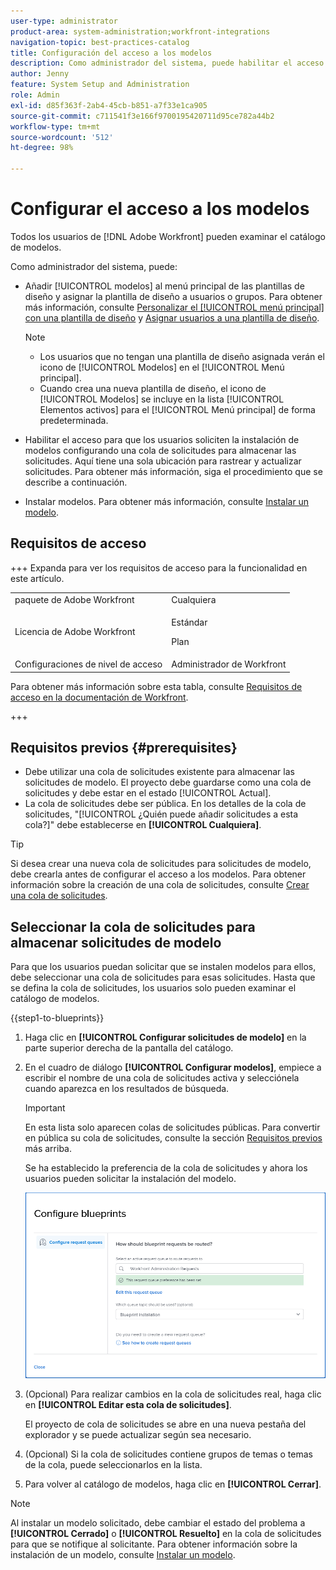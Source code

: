 ```yaml
---
user-type: administrator
product-area: system-administration;workfront-integrations
navigation-topic: best-practices-catalog
title: Configuración del acceso a los modelos
description: Como administrador del sistema, puede habilitar el acceso para que los usuarios soliciten la instalación de modelos configurando una cola de solicitudes para almacenar las solicitudes. Aquí tiene una sola ubicación para rastrear y actualizar solicitudes.
author: Jenny
feature: System Setup and Administration
role: Admin
exl-id: d85f363f-2ab4-45cb-b851-a7f33e1ca905
source-git-commit: c711541f3e166f9700195420711d95ce782a44b2
workflow-type: tm+mt
source-wordcount: '512'
ht-degree: 98%

---
```


# Configurar el acceso a los modelos

Todos los usuarios de [!DNL Adobe Workfront] pueden examinar el catálogo de modelos.

Como administrador del sistema, puede:

* Añadir [!UICONTROL modelos] al menú principal de las plantillas de diseño y asignar la plantilla de diseño a usuarios o grupos. Para obtener más información, consulte [Personalizar el [!UICONTROL menú principal] con una plantilla de diseño](/help/quicksilver/administration-and-setup/customize-workfront/use-layout-templates/customize-main-menu.md) y [Asignar usuarios a una plantilla de diseño](/help/quicksilver/administration-and-setup/customize-workfront/use-layout-templates/assign-users-to-layout-template.md).

  >[!NOTE]
  >
  >* Los usuarios que no tengan una plantilla de diseño asignada verán el icono de [!UICONTROL Modelos] en el [!UICONTROL Menú principal].
  >* Cuando crea una nueva plantilla de diseño, el icono de [!UICONTROL Modelos] se incluye en la lista [!UICONTROL Elementos activos] para el [!UICONTROL Menú principal] de forma predeterminada.


* Habilitar el acceso para que los usuarios soliciten la instalación de modelos configurando una cola de solicitudes para almacenar las solicitudes. Aquí tiene una sola ubicación para rastrear y actualizar solicitudes. Para obtener más información, siga el procedimiento que se describe a continuación.
* Instalar modelos. Para obtener más información, consulte [Instalar un modelo](../../administration-and-setup/blueprints/blueprints-install.md).

## Requisitos de acceso

+++ Expanda para ver los requisitos de acceso para la funcionalidad en este artículo.

<table style="table-layout:auto"> 
 <col> 
 <col> 
 <tbody> 
  <tr> 
   <td role="rowheader">paquete de Adobe Workfront</td> 
   <td>Cualquiera</td> 
  </tr> 
  <tr> 
   <td role="rowheader">Licencia de Adobe Workfront</td> 
   <td>
   <p>Estándar</p>
   <p>Plan</p></td> 
  </tr> 
  <tr> 
   <td role="rowheader">Configuraciones de nivel de acceso</td> 
   <td>Administrador de Workfront </td> 
  </tr> 
 </tbody> 
</table>

Para obtener más información sobre esta tabla, consulte [Requisitos de acceso en la documentación de Workfront](/help/quicksilver/administration-and-setup/add-users/access-levels-and-object-permissions/access-level-requirements-in-documentation.md).

+++

## Requisitos previos {#prerequisites}

* Debe utilizar una cola de solicitudes existente para almacenar las solicitudes de modelo. El proyecto debe guardarse como una cola de solicitudes y debe estar en el estado [!UICONTROL Actual].
* La cola de solicitudes debe ser pública. En los detalles de la cola de solicitudes, &quot;[!UICONTROL ¿Quién puede añadir solicitudes a esta cola?]&quot; debe establecerse en **[!UICONTROL Cualquiera]**.

>[!TIP]
>
>Si desea crear una nueva cola de solicitudes para solicitudes de modelo, debe crearla antes de configurar el acceso a los modelos. Para obtener información sobre la creación de una cola de solicitudes, consulte [Crear una cola de solicitudes](../../manage-work/requests/create-and-manage-request-queues/create-request-queue.md).

## Seleccionar la cola de solicitudes para almacenar solicitudes de modelo

Para que los usuarios puedan solicitar que se instalen modelos para ellos, debe seleccionar una cola de solicitudes para esas solicitudes. Hasta que se defina la cola de solicitudes, los usuarios solo pueden examinar el catálogo de modelos.

{{step1-to-blueprints}}

1. Haga clic en **[!UICONTROL Configurar solicitudes de modelo]** en la parte superior derecha de la pantalla del catálogo.

   <!--
   <li value="3" data-mc-conditions="QuicksilverOrClassic.Draft mode"> <p>In the <strong>Configure blueprints</strong> dialog, ensure that the <strong>Configure request queues</strong> tab is selected.</p> </li>
   -->

1. En el cuadro de diálogo **[!UICONTROL Configurar modelos]**, empiece a escribir el nombre de una cola de solicitudes activa y selecciónela cuando aparezca en los resultados de búsqueda.

   >[!IMPORTANT]
   >
   >En esta lista solo aparecen colas de solicitudes públicas. Para convertir en pública su cola de solicitudes, consulte la sección [Requisitos previos](#prerequisites) más arriba.

   Se ha establecido la preferencia de la cola de solicitudes y ahora los usuarios pueden solicitar la instalación del modelo.

   ![Configurar cola de solicitudes](assets/Blueprints_access_setup_request_queue.png)

1. (Opcional) Para realizar cambios en la cola de solicitudes real, haga clic en **[!UICONTROL Editar esta cola de solicitudes]**.

   El proyecto de cola de solicitudes se abre en una nueva pestaña del explorador y se puede actualizar según sea necesario.

1. (Opcional) Si la cola de solicitudes contiene grupos de temas o temas de la cola, puede seleccionarlos en la lista.
1. Para volver al catálogo de modelos, haga clic en **[!UICONTROL Cerrar]**.

>[!NOTE]
>
>Al instalar un modelo solicitado, debe cambiar el estado del problema a **[!UICONTROL Cerrado]** o **[!UICONTROL Resuelto]** en la cola de solicitudes para que se notifique al solicitante. Para obtener información sobre la instalación de un modelo, consulte [Instalar un modelo](../../administration-and-setup/blueprints/blueprints-install.md).
